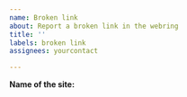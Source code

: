 ```yaml
---
name: Broken link
about: Report a broken link in the webring
title: ''
labels: broken link
assignees: yourcontact

---
```


**Name of the site:**
